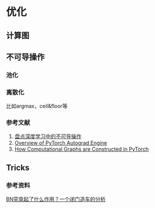 # 优化

## 计算图

## 不可导操作

### 池化

### 离散化

比如argmax，ceil&floor等

### 参考文献

1. [盘点深度学习中的不可导操作](https://zhuanlan.zhihu.com/p/97465608)
2. [Overview of PyTorch Autograd Engine](https://pytorch.org/blog/overview-of-pytorch-autograd-engine/)
3. [How Computational Graphs are Constructed in PyTorch](https://pytorch.org/blog/computational-graphs-constructed-in-pytorch/)


## Tricks

### 参考资料

[BN究竟起了什么作用？一个闭门造车的分析](https://mp.weixin.qq.com/s/rnLW_sauIaySYdkwd-1blg)